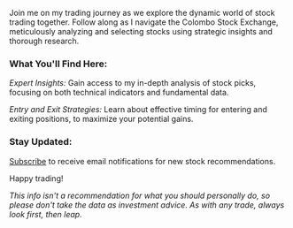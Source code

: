 Join me on my trading journey as we explore the dynamic world of stock trading together. Follow along as I navigate the Colombo Stock Exchange, meticulously analyzing and selecting stocks using strategic insights and thorough research.

### What You'll Find Here:

*Expert Insights:* Gain access to my in-depth analysis of stock picks, focusing on both technical indicators and fundamental data.

*Entry and Exit Strategies:* Learn about effective timing for entering and exiting positions, to maximize your potential gains.

### Stay Updated:
<a href="mailto:stockpicks.lk@gmail.com?subject=Subscription Request&body=I would like to subscribe to email notifications for new stock recommendations posted on your blog.">Subscribe</a> to receive email notifications for new stock recommendations. 

Happy trading!

*This info isn't a recommendation for what you should personally do, so please don't take the data as investment advice. As with any trade, always look first, then leap.*
